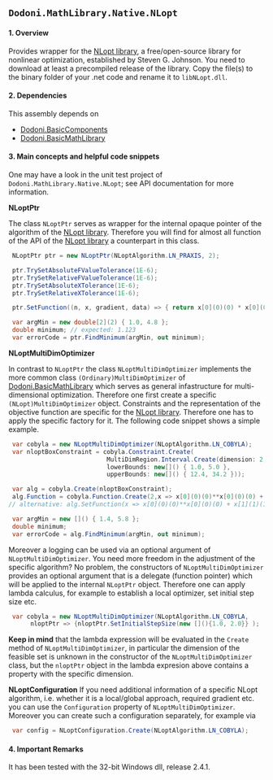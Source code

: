## `Dodoni.MathLibrary.Native.NLopt`

#### 1. Overview
Provides wrapper for the [NLopt library](http://ab-initio.mit.edu/wiki/index.php/NLopt), a free/open-source library for nonlinear optimization, 
established by Steven G. Johnson. You need to download at least a precompiled release of the library. Copy the file(s) to the binary folder 
of your .net code and rename it to `libNLopt.dll`.

#### 2. Dependencies
This assembly depends on 
* [Dodoni.BasicComponents](BasicComponents)
* [Dodoni.BasicMathLibrary](BasicMathLibrary)

#### 3. Main concepts and helpful code snippets
One may have a look in the unit test project of `Dodoni.MathLibrary.Native.NLopt`; see API documentation for more information.

 **NLoptPtr**

The class `NLoptPtr` serves as wrapper for the internal opaque pointer of the algorithm of the [NLopt library](http://ab-initio.mit.edu/wiki/index.php/NLopt). 
Therefore you will find for almost all function of the API of the [NLopt library](http://ab-initio.mit.edu/wiki/index.php/NLopt) a counterpart in this class. 

``` csharp
 NLoptPtr ptr = new NLoptPtr(NLoptAlgorithm.LN_PRAXIS, 2);

 ptr.TrySetAbsoluteFValueTolerance(1E-6);
 ptr.TrySetRelativeFValueTolerance(1E-6);
 ptr.TrySetAbsoluteXTolerance(1E-6);
 ptr.TrySetRelativeXTolerance(1E-6);

 ptr.SetFunction((n, x, gradient, data) => { return x[0](0)(0) * x[0](0)(0) + x[1](1)(1) * x[1](1)(1) + 1.123; });

 var argMin = new double[2](2) { 1.0, 4.8 };
 double minimum; // expected: 1.123
 var errorCode = ptr.FindMinimum(argMin, out minimum);
```

 **NLoptMultiDimOptimizer**

In contrast to `NLoptPtr` the class `NLoptMultiDimOptimizer` implements the more common class `(Ordinary)MultiDimOptimizer` 
of [Dodoni.BasicMathLibrary](BasicMathLibrary) which serves as general infastructure for multi-dimensional optimization. 
Therefore one first create a specific `(NLopt)MultiDimOptimizer` object. 
Constraints and the representation of the objective function are specific for the [NLopt library](http://ab-initio.mit.edu/wiki/index.php/NLopt). 
Therefore one has to apply the specific factory for it. The following code snippet shows a simple example.

``` csharp
 var cobyla = new NLoptMultiDimOptimizer(NLoptAlgorithm.LN_COBYLA);
 var nloptBoxConstraint = cobyla.Constraint.Create(
                           MultiDimRegion.Interval.Create(dimension: 2, 
                           lowerBounds: new[]() { 1.0, 5.0 }, 
                           upperBounds: new[]() { 12.4, 34.2 }));

 var alg = cobyla.Create(nloptBoxConstraint);
 alg.Function = cobyla.Function.Create(2,x => x[0](0)(0)**x[0](0)(0) + x[1](1)(1)**x[1](1)(1) + 1.123);
// alternative: alg.SetFunction(x => x[0](0)(0)**x[0](0)(0) + x[1](1)(1)**x[1](1)(1) + 1.123);

 var argMin = new []() { 1.4, 5.8 };
 double minimum;
 var errorCode = alg.FindMinimum(argMin, out minimum);
```

Moreover a logging can be used via an optional argument of `NLoptMultiDimOptimizer`. You need more freedom in the adjustment of the specific algorithm? 
No problem, the constructors of `NLoptMultiDimOptimizer` provides an optional argument that is a delegate (function pointer) which 
will be applied to the internal `NLoptPtr` object. Therefore one can apply lambda calculus, for example to establish a local optimizer, 
set initial step size etc. 

``` csharp
 var cobyla = new NLoptMultiDimOptimizer(NLoptAlgorithm.LN_COBYLA,
      nloptPtr => {nloptPtr.SetInitialStepSize(new [](){1.0, 2.0}} );
```

**Keep in mind** that the lambda expression will be evaluated in the `Create` method of `NLoptMultiDimOptimizer`, in particular the dimension of the 
feasible set is unknown in the constructor of the `NLoptMultiDimOptimizer` class, but the `nloptPtr` object in the lambda expresion above contains 
a property with the specific dimension.

 **NLoptConfiguration**
If you need additional information of a specific NLopt algorithm, i.e. whether it is a local/global approach, required gradient etc. you 
can use the `Configuration` property of `NLoptMultiDimOptimizer`. Moreover you can create such a configuration separately, for example via

``` csharp
 var config = NLoptConfiguration.Create(NLoptAlgorithm.LN_COBYLA);
```


#### 4. Important Remarks
It has been tested with the 32-bit Windows dll, release 2.4.1.


